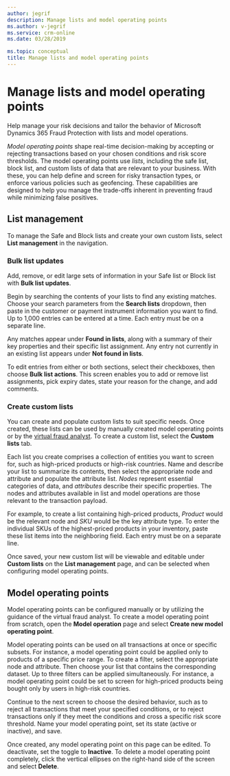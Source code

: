 ```yaml
---
author: jegrif
description: Manage lists and model operating points  
ms.author: v-jegrif
ms.service: crm-online
ms.date: 03/28/2019

ms.topic: conceptual
title: Manage lists and model operating points  
---
```



# Manage lists and model operating points  

Help manage your risk decisions and tailor the behavior of Microsoft Dynamics 365 Fraud Protection with lists and model operations. 

*Model operating points* shape real-time decision-making by accepting or rejecting transactions based on your chosen conditions and risk score thresholds. The model operating points use *lists*, including the safe list, block list, and custom lists of data that are relevant to your business. With these, you can help define and screen for risky transaction types, or enforce various policies such as geofencing. These capabilities are designed to help you manage the trade-offs inherent in preventing fraud while minimizing false positives. 

## List management
To manage the Safe and Block lists and create your own custom lists, select **List management** in the navigation. 

### Bulk list updates 
Add, remove, or edit large sets of information in your Safe list or Block list with **Bulk list updates**.  

Begin by searching the contents of your lists to find any existing matches. Choose your search parameters from the **Search lists** dropdown, then paste in the customer or payment instrument information you want to find. Up to 1,000 entries can be entered at a time. Each entry must be on a separate line. 

Any matches appear under **Found in lists**, along with a summary of their key properties and their specific list assignment. Any entry not currently in an existing list appears under **Not found in lists**.  

To edit entries from either or both sections, select their checkboxes, then choose **Bulk list actions**. This screen enables you to add or remove list assignments, pick expiry dates, state your reason for the change, and add comments. 

### Create custom lists 
You can create and populate custom lists to suit specific needs. Once created, these lists can be used by manually created model operating points or by the [virtual fraud analyst](virtual-fraud-analyst.md). To create a custom list, select the **Custom lists** tab. 

Each list you create comprises a collection of entities you want to screen for, such as high-priced products or high-risk countries. Name and describe your list to summarize its contents, then select the appropriate node and attribute and populate the attribute list. *Nodes* represent essential categories of data, and *attributes* describe their specific properties. The nodes and attributes available in list and model operations are those relevant to the transaction payload.

For example, to create a list containing high-priced products, *Product* would be the relevant node and *SKU* would be the key attribute type. To enter the individual SKUs of the highest-priced products in your inventory, paste these list items into the neighboring field. Each entry must be on a separate line.

Once saved, your new custom list will be viewable and editable under **Custom lists** on the **List management** page, and can be selected when configuring model operating points. 

## Model operating points

Model operating points can be configured manually or by utilizing the guidance of the virtual fraud analyst. To create a model operating point from scratch, open the **Model operation** page and select **Create new model operating point**.

Model operating points can be used on all transactions at once or specific subsets. For instance, a model operating point could be applied only to products of a specific price range. To create a filter, select the appropriate node and attribute. Then choose your list that contains the corresponding dataset. Up to three filters can be applied simultaneously. For instance, a model operating point could be set to screen for high-priced products being bought only by users in high-risk countries.

Continue to the next screen to choose the desired behavior, such as to reject all transactions that meet your specified conditions, or to reject transactions only if they meet the conditions and cross a specific risk score threshold. Name your model operating point, set its state (active or inactive), and save.

Once created, any model operating point on this page can be edited. To deactivate, set the toggle to **Inactive**. To delete a model operating point completely, click the vertical ellipses on the right-hand side of the screen and select **Delete**. 
